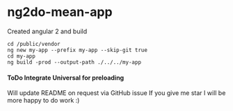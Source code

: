 # ng2do-mean-app

Created angular 2 and build
```console
cd /public/vendor
ng new my-app --prefix my-app --skip-git true
cd my-app
ng build -prod --output-path ./../../my-app
```

#### ToDo Integrate Universal for preloading


Will update README on request via GitHub issue
If you give me star I will be more happy to do work :)

